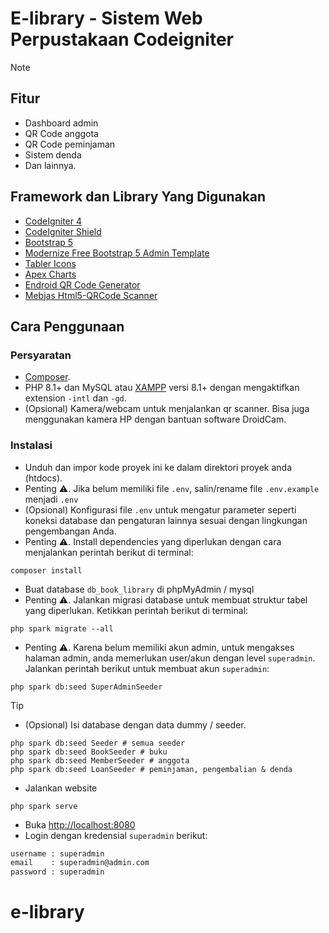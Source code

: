 # E-library - Sistem Web Perpustakaan Codeigniter

> [!NOTE]
>
> ## Fitur
> - Dashboard admin
> - QR Code anggota
> - QR Code peminjaman
> - Sistem denda
> - Dan lainnya.
>
> ## Framework dan Library Yang Digunakan
>
> - [CodeIgniter 4](https://codeigniter.com/)
> - [CodeIgniter Shield](https://codeigniter4.github.io/shield/)
> - [Bootstrap 5](https://getbootstrap.com/)
> - [Modernize Free Bootstrap 5 Admin Template](https://adminmart.com/product/modernize-free-bootstrap-5-admin-template/)
> - [Tabler Icons](https://tabler-icons.io/)
> - [Apex Charts](https://apexcharts.com/)
> - [Endroid QR Code Generator](https://github.com/endroid/qr-code)
> - [Mebjas Html5-QRCode Scanner](https://github.com/mebjas/html5-qrcode)

## Cara Penggunaan

### Persyaratan

- [Composer](https://getcomposer.org/).
- PHP 8.1+ dan MySQL atau [XAMPP](https://www.apachefriends.org/download.html) versi 8.1+ dengan mengaktifkan extension `-intl` dan `-gd`.
- (Opsional) Kamera/webcam untuk menjalankan qr scanner. Bisa juga menggunakan kamera HP dengan bantuan software DroidCam.

### Instalasi

- Unduh dan impor kode proyek ini ke dalam direktori proyek anda (htdocs).
- Penting ⚠️. Jika belum memiliki file `.env`, salin/rename file `.env.example` menjadi `.env`
- (Opsional) Konfigurasi file `.env` untuk mengatur parameter seperti koneksi database dan pengaturan lainnya sesuai dengan lingkungan pengembangan Anda.
- Penting ⚠️. Install dependencies yang diperlukan dengan cara menjalankan perintah berikut di terminal:

```shell
composer install
```

- Buat database `db_book_library` di phpMyAdmin / mysql
- Penting ⚠️. Jalankan migrasi database untuk membuat struktur tabel yang diperlukan. Ketikkan perintah berikut di terminal:

```shell
php spark migrate --all
```

- Penting ⚠️. Karena belum memiliki akun admin, untuk mengakses halaman admin, anda memerlukan user/akun dengan level `superadmin`. Jalankan perintah berikut untuk membuat akun `superadmin`:

```shell
php spark db:seed SuperAdminSeeder
```

> [!TIP]
>
> - (Opsional) Isi database dengan data dummy / seeder.
>
> ```shell
> php spark db:seed Seeder # semua seeder
> php spark db:seed BookSeeder # buku
> php spark db:seed MemberSeeder # anggota
> php spark db:seed LoanSeeder # peminjaman, pengembalian & denda
> ```

- Jalankan website

```shell
php spark serve
```

- Buka [http://localhost:8080](http://localhost:8080)
- Login dengan kredensial `superadmin` berikut:

```txt
username : superadmin
email    : superadmin@admin.com
password : superadmin
```

# e-library
